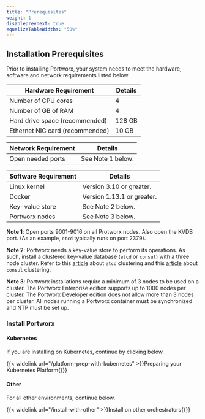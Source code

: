 ```yaml
---
title: "Prerequisites"
weight: 1
disableprevnext: true
equalizeTableWidths: "50%"
---
```


## Installation Prerequisites

Prior to installing Portworx, your system needs to meet the hardware, software and network requirements listed below.

**Hardware Requirement** | **Details**
-------------------------|------------
     Number of CPU cores | 4
     Number of GB of RAM | 4
Hard drive space \(recommended\) | 128 GB
Ethernet NIC card \(recommended\) | 10 GB

**Network Requirement** | **Details**
--- | ---
Open needed ports | See Note 1 below.

**Software Requirement** | **Details**
--- | ---
Linux kernel | Version 3.10 or greater.
Docker | Version 1.13.1 or greater.
Key-value store | See Note 2 below.
Portworx nodes | See Note 3 below.

**Note 1**: Open ports 9001-9016 on all Protworx nodes. Also open the KVDB port. \(As an example, `etcd` typically runs on port 2379\).

**Note 2**:  Portworx needs a key-value store to perform its operations. As such, install a clustered key-value database \(`etcd` or `consul`\) with a three node cluster. Refer to this [article](https://coreos.com/etcd/docs/latest/op-guide/clustering.html) about `etcd` clustering and this [article](https://www.consul.io/intro/getting-started/join.html) about `consul` clustering.

**Note 3**: Portworx installations require a minimum of 3 nodes to be used on a cluster. The Portworx Enterprise edition supports up to 1000 nodes per cluster. The Portworx Developer edition does not allow more than 3 nodes per cluster.  All nodes running a Portworx container must be synchronized and NTP must be set up.

### Install Portworx

#### Kubernetes

If you are installing on Kubernetes, continue by clicking below.

{{< widelink url="/platform-prep-with-kubernetes" >}}Preparing your Kubernetes Platform{{</widelink>}}

#### Other

For all other environments, continue below.

{{< widelink url="/install-with-other" >}}Install on other orchestrators{{</widelink>}}